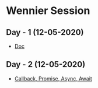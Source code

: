 # Wennier Session

## Day - 1 (12-05-2020)

- [Doc](https://docs.google.com/document/d/17Gq-W8G7sb400DMPLB9latJ91rX4Y1j6b39vUsge1NA/edit?usp=sharing)

## Day - 2 (12-05-2020)

- [Callback, Promise, Async, Await]()
